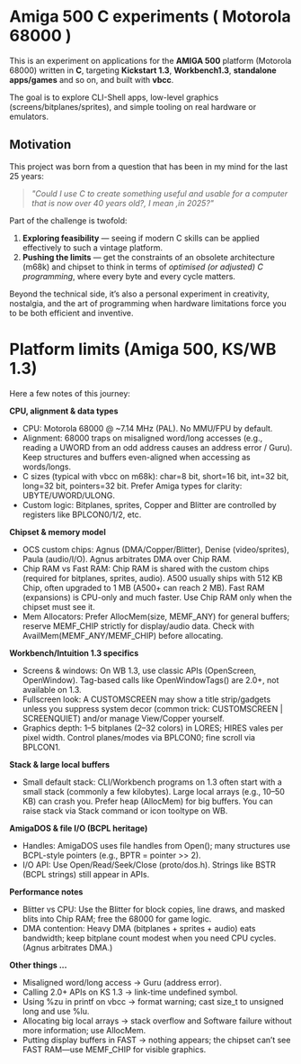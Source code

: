 # Amiga 500 C experiments ( Motorola 68000 ) 

This is an experiment on applications for the **AMIGA 500** platform (Motorola 68000) written in **C**, targeting **Kickstart 1.3**, **Workbench1.3**, **standalone apps/games** and so on, and built with **vbcc**.  

The goal is to explore CLI-Shell apps, low-level graphics (screens/bitplanes/sprites), and simple tooling on real hardware or emulators.

## Motivation

This project was born from a question that has been in my mind for the last 25 years:

> *"Could I use C to create something useful and usable for a computer that is now over 40 years old?, I mean ,in 2025?"*

Part of the challenge is twofold:
1. **Exploring feasibility** — seeing if modern C skills can be applied effectively to such a vintage platform.
2. **Pushing the limits** — get the constraints of an obsolete architecture (m68k) and chipset to think in terms of *optimised (or adjusted) C programming*, where every byte and every cycle matters.

Beyond the technical side, it’s also a personal experiment in creativity, nostalgia, and the art of programming when hardware limitations force you to be both efficient and inventive.


# Platform limits (Amiga 500, KS/WB 1.3)

Here a few notes of this journey: 

**CPU, alignment & data types**
- CPU: Motorola 68000 @ ~7.14 MHz (PAL). No MMU/FPU by default.
- Alignment: 68000 traps on misaligned word/long accesses (e.g., reading a UWORD from an odd address causes an address error / Guru). Keep structures and buffers even-aligned when accessing as words/longs.
- C sizes (typical with vbcc on m68k): char=8 bit, short=16 bit, int=32 bit, long=32 bit, pointers=32 bit. Prefer Amiga types for clarity: UBYTE/UWORD/ULONG.
- Custom logic: Bitplanes, sprites, Copper and Blitter are controlled by registers like BPLCON0/1/2, etc.

**Chipset & memory model**
- OCS custom chips: Agnus (DMA/Copper/Blitter), Denise (video/sprites), Paula (audio/I/O). Agnus arbitrates DMA over Chip RAM.
- Chip RAM vs Fast RAM: Chip RAM is shared with the custom chips (required for bitplanes, sprites, audio). A500 usually ships with 512 KB Chip, often upgraded to 1 MB (A500+ can reach 2 MB). Fast RAM (expansions) is CPU-only and much faster. Use Chip RAM only when the chipset must see it.
- Mem Allocators: Prefer AllocMem(size, MEMF_ANY) for general buffers; reserve MEMF_CHIP strictly for display/audio data. Check with AvailMem(MEMF_ANY/MEMF_CHIP) before allocating.

**Workbench/Intuition 1.3 specifics**
- Screens & windows: On WB 1.3, use classic APIs (OpenScreen, OpenWindow). Tag-based calls like OpenWindowTags() are 2.0+, not available on 1.3.
- Fullscreen look: A CUSTOMSCREEN may show a title strip/gadgets unless you suppress system decor (common trick: CUSTOMSCREEN | SCREENQUIET) and/or manage View/Copper yourself.
- Graphics depth: 1–5 bitplanes (2–32 colors) in LORES; HIRES vales per pixel width. Control planes/modes via BPLCON0; fine scroll via BPLCON1.

**Stack & large local buffers**
- Small default stack: CLI/Workbench programs on 1.3 often start with a small stack (commonly a few kilobytes). Large local arrays (e.g., 10–50 KB) can crash you. Prefer heap (AllocMem) for big buffers. You can raise stack via Stack command or icon tooltype on WB.

**AmigaDOS & file I/O (BCPL heritage)**
- Handles: AmigaDOS uses file handles from Open(); many structures use BCPL-style pointers (e.g., BPTR = pointer >> 2).
- I/O API: Use Open/Read/Seek/Close (proto/dos.h). Strings like BSTR (BCPL strings) still appear in APIs.

**Performance notes**
- Blitter vs CPU: Use the Blitter for block copies, line draws, and masked blits into Chip RAM; free the 68000 for game logic.
- DMA contention: Heavy DMA (bitplanes + sprites + audio) eats bandwidth; keep bitplane count modest when you need CPU cycles. (Agnus arbitrates DMA.)

**Other things ...**
- Misaligned word/long access → Guru (address error).
- Calling 2.0+ APIs on KS 1.3 → link-time undefined symbol.
- Using %zu in printf on vbcc → format warning; cast size_t to unsigned long and use %lu.
- Allocating big local arrays → stack overflow and Software failure without more information; use AllocMem.
- Putting display buffers in FAST → nothing appears; the chipset can’t see FAST RAM—use MEMF_CHIP for visible graphics.

